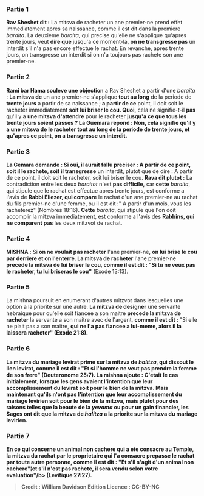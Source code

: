 
### Partie 1
<b>Rav Sheshet dit :</b> La mitsva de racheter un ane premier-ne prend effet immediatement apres sa naissance, comme il est dit dans la premiere <i>baraita</i>. La deuxieme <i>baraita</i>, qui precise qu'elle ne s'applique qu'apres trente jours, veut <b>dire que</b> jusqu'a ce moment-la, <b>on ne transgresse pas</b> un interdit s'il n'a pas encore effectue le rachat. En revanche, apres trente jours, on transgresse un interdit si on n'a toujours pas rachete son ane premier-ne.

### Partie 2
<b>Rami bar Hama souleve une objection</b> a Rav Sheshet a partir d'une <i>baraita</i> : <b>La mitsva de</b> un ane premier-ne s'applique <b>tout au long</b> de la periode de <b>trente jours</b> a partir de sa naissance ; <b>a partir de ce</b> point, il doit soit le racheter</b> immediatement <b>soit lui briser le cou. Quoi,</b> cela ne signifie-t-il <b>pas</b> qu'il y a <b>une mitsva d'attendre</b> pour le racheter <b>jusqu'a ce que <b>tous les trente jours</b> soient passes ? La Guemara repond : <b>Non,</b> cela signifie qu'il y a <b>une mitsva de le racheter tout au long</b> de la periode de <b>trente jours,</b> et qu'apres ce point, on a transgresse un interdit.

### Partie 3
La Gemara demande : <b>Si oui,</b> il aurait fallu preciser : <b>A partir de ce</b> point, soit il le rachete, soit il transgresse</b> un interdit, plutot que de dire : A partir de ce point, il doit soit le racheter, soit lui briser le cou. <b>Rava dit plutot :</b> La contradiction entre les deux <i>baraitot</i> n'est <b>pas difficile,</b> car <b>cette</b> <i>baraita</i>, qui stipule que le rachat est effectue apres trente jours, est conforme a l'avis de <b>Rabbi Eliezer, qui compare</b> le rachat d'un ane premier-ne au rachat du fils premier-ne d'une femme, ou il est dit :" A partir d'un mois, vous les racheterez" (Nombres 18:16). <b>Cette</b> <i>baraita</i>, qui stipule que l'on doit accomplir la mitzva immediatement, est conforme a l'avis des <b>Rabbins, qui ne comparent pas</b> les deux mitzvot de rachat.

### Partie 4
<strong>MISHNA :</strong> Si <b>on ne voulait pas racheter</b> l'ane premier-ne, <b>on lui brise le cou par derriere et on l'enterre. La mitsva de racheter</b> l'ane premier-ne <b>precede la mitsva de lui briser le cou, comme il est dit : "Si tu ne veux pas le racheter, tu lui briseras le cou"</b> (Exode 13:13).

### Partie 5
La mishna poursuit en enumerant d'autres mitzvot dans lesquelles une option a la priorite sur une autre. <b>La mitzva de designer</b> une servante hebraique pour qu'elle soit fiancee a son maitre <b>precede la mitzva de racheter</b> la servante a son maitre avec de l'argent, <b>comme il est dit :</b> "Si elle ne plait pas a son maitre, <b>qui ne l'a pas fiancee a lui-meme, alors il la laissera racheter" (Exode 21:8).

### Partie 6
<b>La mitzva du mariage levirat prime sur la mitzva de <i>halitza</i>,</b> qui dissout le lien levirat, comme il est dit : "Et si l'homme ne veut pas prendre la femme de son frere" (Deuteronome 25:7). La mishna ajoute : C'etait le cas <b>initialement, lorsque</b> les gens <b>avaient l'intention</b> que leur accomplissement du levirat soit <b>pour le bien de la mitzva. Mais maintenant qu'ils n'ont pas l'intention</b> que leur accomplissement du mariage levirien soit <b>pour le bien de la mitzva,</b> mais plutot pour des raisons telles que la beaute de la <i>yevama</i> ou pour un gain financier, les Sages <b>ont dit</b> que <b>la mitzva de <i>halitza</i> a la priorite sur la mitzva du mariage levirien.</b>

### Partie 7
En ce qui concerne un animal non cachere qui a ete consacre au Temple, <b>la mitzva du rachat par le proprietaire</b> qui l'a consacre <b>prepasse</b> le rachat par <b>toute</b> autre <b>personne, comme il est dit :</b> "Et s'il s'agit d'un animal non cachere"¦<b>et s'il n'est pas rachete, il sera vendu selon votre evaluation"/b> (Levitique 27:27).

>Credit : William Davidson Edition
>Licence : CC-BY-NC